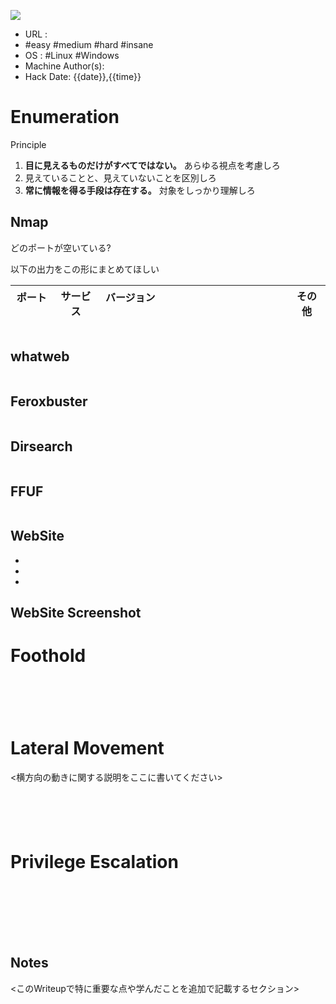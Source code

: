 ![](https://i.imgur.com/Ivzy4ge.png)


- URL : 
- #easy #medium #hard #insane
- OS : #Linux #Windows
- Machine Author(s): 
- Hack Date: {{date}},{{time}}

# Enumeration
Principle
1. **目に見えるものだけがすべてではない。** あらゆる視点を考慮しろ
2. 見えていることと、見えていないことを区別しろ
3. **常に情報を得る手段は存在する。** 対象をしっかり理解しろ

## Nmap
どのポートが空いている?

以下の出力をこの形にまとめてほしい

| ポート   | サービス | バージョン                                                          | その他 |
| ----- | ---- | -------------------------------------------------------------- | --- |


```bash

```

## whatweb
```bash

```

## Feroxbuster
```bash

```

## Dirsearch
```bash

```

## FFUF
```bash

```

## WebSite
- 
- 
- 
## WebSite Screenshot


# Foothold

```bash

```

```bash

```

```bash

```

```bash

```

```bash

```





# Lateral Movement
<横方向の動きに関する説明をここに書いてください>
```bash

```

```bash

```

```bash

```

```bash

```

```bash

```






# Privilege Escalation

```bash

```

```bash

```

```bash

```

```bash

```

```bash

```

```bash

```

```bash

```







## Notes



<このWriteupで特に重要な点や学んだことを追加で記載するセクション>

